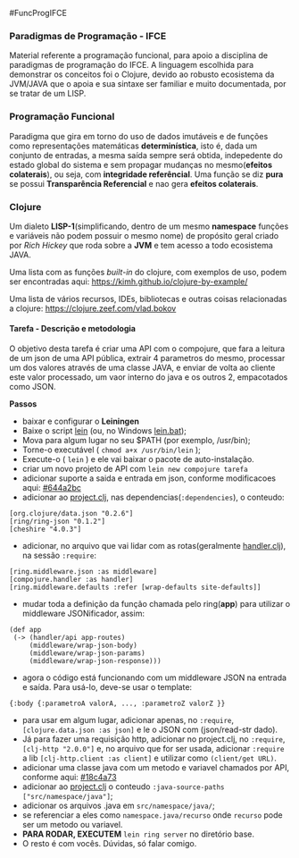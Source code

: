 #FuncProgIFCE
### Paradigmas de Programação - IFCE
Material referente a programação funcional, para apoio a disciplina de paradigmas de programação do IFCE. A linguagem escolhida para demonstrar os conceitos foi o Clojure, devido ao robusto ecosistema da JVM/JAVA que o apoia e sua sintaxe ser familiar e muito documentada, por se tratar de um LISP.

### Programação Funcional
 Paradigma que gira em torno do uso de dados imutáveis e de funções como representações matemáticas **determinística**, isto é, dada um conjunto de entradas, a mesma saída sempre será obtida, indepedente do estado global do sistema e sem propagar mudanças no mesmo(**efeitos colaterais**), ou seja, com **integridade referêncial**. Uma função se diz **pura** se possui **Transparência Referencial** e nao gera **efeitos colaterais**.

### Clojure
  Um dialeto **LISP-1**(simplificando, dentro de um mesmo **namespace** funções e variáveis não podem possuir o mesmo nome) de propósito geral criado por *Rich Hickey* que roda sobre a **JVM** e tem acesso a todo ecosistema JAVA.

  Uma lista com as funções *built-in* do clojure, com exemplos de uso, podem ser encontradas aqui: https://kimh.github.io/clojure-by-example/ 
  
  Uma lista de vários recursos, IDEs, bibliotecas e outras coisas relacionadas a clojure: https://clojure.zeef.com/vlad.bokov
  
  
  
#### Tarefa - Descrição e metodologia
  O objetivo desta tarefa é criar uma API com o compojure, que fara a leitura de um json de uma API pública, extrair 4 parametros do mesmo, processar um dos valores através de uma classe JAVA, e enviar de volta ao cliente este valor processado, um vaor interno do java e os outros 2, empacotados como JSON.
  
  **Passos**

- baixar e configurar o **Leiningen**
 - Baixe o script [lein](https://raw.githubusercontent.com/technomancy/leiningen/stable/bin/lein) (ou, no Windows [lein.bat](https://raw.githubusercontent.com/technomancy/leiningen/stable/bin/lein.bat));
 - Mova para algum lugar no seu $PATH (por exemplo, /usr/bin);
 - Torne-o executável ( `chmod a+x /usr/bin/lein` );
 - Execute-o ( `lein` ) e ele vai baixar o pacote de auto-instalação.
- criar um novo projeto de API com `lein new compojure tarefa`
- adicionar suporte a saida e entrada em json, conforme modificacoes aqui: [#644a2bc](https://github.com/paoloo/FuncProgIFCE/commit/644a2bce9f006725f9c83b6a634d31b014648aaf)
 - adicionar ao [project.clj](project.clj), nas dependencias(`:dependencies`), o conteudo:
 ```
[org.clojure/data.json "0.2.6"]
[ring/ring-json "0.1.2"]
[cheshire "4.0.3"]
 ```
 - adicionar, no arquivo que vai lidar com as rotas(geralmente [handler.clj](src/aula/handler.clj)), na sessão `:require`:
 ```
 [ring.middleware.json :as middleware]
 [compojure.handler :as handler]
 [ring.middleware.defaults :refer [wrap-defaults site-defaults]]
 ```
 - mudar toda a definição da função chamada pelo ring(**app**) para utilizar o middleware JSONificador, assim:
 ```
 (def app
  (-> (handler/api app-routes)
      (middleware/wrap-json-body)
      (middleware/wrap-json-params)
      (middleware/wrap-json-response)))
 ```
 - agora o código está funcionando com um middleware JSON na entrada e saída. Para usá-lo, deve-se usar o template:
 ```
 {:body {:parametroA valorA, ..., :parametroZ valorZ }}
 ```
 - para usar em algum lugar, adicionar apenas, no `:require`, `[clojure.data.json :as json]` e le o JSON com (json/read-str dado). 
 - Já para fazer uma requisição http, adicionar no project.clj, no `:require`, `[clj-http "2.0.0"]` e, no arquivo que for ser usada, adicionar `:require` a lib `[clj-http.client :as client]` e utilizar como `(client/get URL)`.
- adicionar uma classe java com um metodo e variavel chamados por API, conforme aqui: [#18c4a73](https://github.com/paoloo/FuncProgIFCE/commit/18c4a739dd89530cc69dac4b4b079d0222131142)
 - adicionar ao [project.clj](project.clj) o conteudo `:java-source-paths ["src/namespace/java"]`;
 - adicionar os arquivos .java em `src/namespace/java/`;
 - se referenciar a eles como `namespace.java/recurso` onde `recurso` pode ser um metodo ou variavel.
- **PARA RODAR, EXECUTEM** `lein ring server` no diretório base. 
- O resto é com vocês. Dúvidas, só falar comigo.
